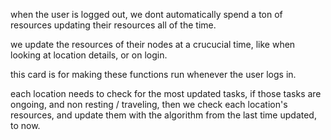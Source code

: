 when the user is logged out, we dont automatically spend a ton of resources updating their resources all of the time.

we update the resources of their nodes at a crucucial time, like when looking at location details, or on login.

this card is for making these functions run whenever the user logs in.

each location needs to check for the most updated tasks, if those tasks are ongoing, and non resting / traveling, then we check each location's resources, and update them with the algorithm from the last time updated, to now.
